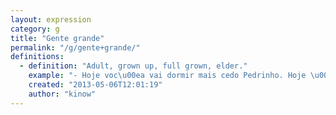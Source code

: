 ```yaml
---
layout: expression
category: g
title: "Gente grande"
permalink: "/g/gente+grande/"
definitions:
  - definition: "Adult, grown up, full grown, elder."
    example: "- Hoje voc\u00ea vai dormir mais cedo Pedrinho. Hoje \u00e9 dia de gente grande se divertir e crian\u00e7a dormir."
    created: "2013-05-06T12:01:19"
    author: "kinow"
---
```

